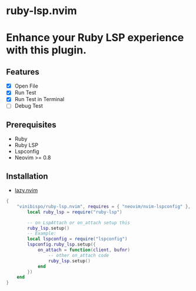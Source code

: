# ruby-lsp.nvim

# Enhance your Ruby LSP experience with this plugin.

## Features

- [X] Open File
- [X] Run Test
- [X] Run Test in Terminal
- [ ] Debug Test

## Prerequisites
- Ruby
- Ruby LSP
- Lspconfig
- Neovim >= 0.8

## Installation

- [lazy.nvim](https://github.com/folke/lazy.nvim)

```lua
{
    "vinibispo/ruby-lsp.nvim", requires = { "neovim/nvim-lspconfig" }, config = function()
        local ruby_lsp = require("ruby-lsp")

        -- on LspAttach or on_attach setup this
        ruby_lsp.setup()
        -- Example:
        local lspconfig = require("lspconfig")
        lspconfig.ruby_lsp.setup({
            on_attach = function(client, bufnr)
                -- other on_attach code
                ruby_lsp.setup()
            end
        })
    end
}
```
    
